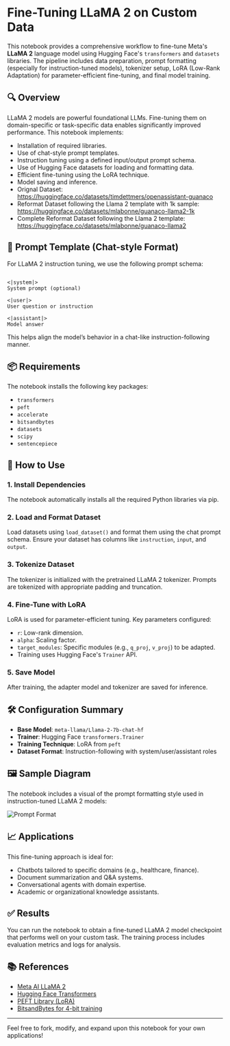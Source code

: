 # Fine-Tuning LLaMA 2 on Custom Data

This notebook provides a comprehensive workflow to fine-tune Meta's **LLaMA 2** language model using Hugging Face's `transformers` and `datasets` libraries. The pipeline includes data preparation, prompt formatting (especially for instruction-tuned models), tokenizer setup, LoRA (Low-Rank Adaptation) for parameter-efficient fine-tuning, and final model training.

## 🔍 Overview

LLaMA 2 models are powerful foundational LLMs. Fine-tuning them on domain-specific or task-specific data enables significantly improved performance. This notebook implements:

- Installation of required libraries.
- Use of chat-style prompt templates.
- Instruction tuning using a defined input/output prompt schema.
- Use of Hugging Face datasets for loading and formatting data.
- Efficient fine-tuning using the LoRA technique.
- Model saving and inference.
- Orignal Dataset: https://huggingface.co/datasets/timdettmers/openassistant-guanaco
- Reformat Dataset following the Llama 2 template with 1k sample: https://huggingface.co/datasets/mlabonne/guanaco-llama2-1k
- Complete Reformat Dataset following the Llama 2 template: https://huggingface.co/datasets/mlabonne/guanaco-llama2

## 🧠 Prompt Template (Chat-style Format)

For LLaMA 2 instruction tuning, we use the following prompt schema:

```

<|system|>
System prompt (optional)

<|user|>
User question or instruction

<|assistant|>
Model answer

```

This helps align the model’s behavior in a chat-like instruction-following manner.

## 📦 Requirements

The notebook installs the following key packages:

- `transformers`
- `peft`
- `accelerate`
- `bitsandbytes`
- `datasets`
- `scipy`
- `sentencepiece`

## 🚀 How to Use

### 1. Install Dependencies
The notebook automatically installs all the required Python libraries via pip.

### 2. Load and Format Dataset
Load datasets using `load_dataset()` and format them using the chat prompt schema. Ensure your dataset has columns like `instruction`, `input`, and `output`.

### 3. Tokenize Dataset
The tokenizer is initialized with the pretrained LLaMA 2 tokenizer. Prompts are tokenized with appropriate padding and truncation.

### 4. Fine-Tune with LoRA
LoRA is used for parameter-efficient tuning. Key parameters configured:

- `r`: Low-rank dimension.
- `alpha`: Scaling factor.
- `target_modules`: Specific modules (e.g., `q_proj`, `v_proj`) to be adapted.
- Training uses Hugging Face's `Trainer` API.

### 5. Save Model
After training, the adapter model and tokenizer are saved for inference.

## 🛠️ Configuration Summary

- **Base Model**: `meta-llama/Llama-2-7b-chat-hf`
- **Trainer**: Hugging Face `transformers.Trainer`
- **Training Technique**: LoRA from `peft`
- **Dataset Format**: Instruction-following with system/user/assistant roles

## 🖼️ Sample Diagram

The notebook includes a visual of the prompt formatting style used in instruction-tuned LLaMA 2 models:

![Prompt Format](prompt_schema.png) <!-- This image is embedded in the notebook -->

## 📈 Applications

This fine-tuning approach is ideal for:

- Chatbots tailored to specific domains (e.g., healthcare, finance).
- Document summarization and Q&A systems.
- Conversational agents with domain expertise.
- Academic or organizational knowledge assistants.

## ✅ Results

You can run the notebook to obtain a fine-tuned LLaMA 2 model checkpoint that performs well on your custom task. The training process includes evaluation metrics and logs for analysis.

## 📚 References

- [Meta AI LLaMA 2](https://ai.meta.com/llama/)
- [Hugging Face Transformers](https://github.com/huggingface/transformers)
- [PEFT Library (LoRA)](https://github.com/huggingface/peft)
- [BitsandBytes for 4-bit training](https://github.com/TimDettmers/bitsandbytes)

---

Feel free to fork, modify, and expand upon this notebook for your own applications!
```
